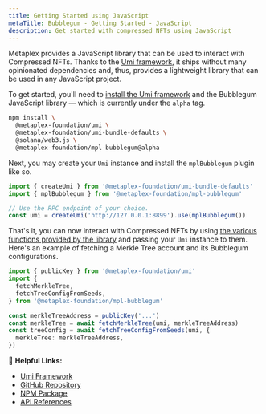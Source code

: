 ```yaml
---
title: Getting Started using JavaScript
metaTitle: Bubblegum - Getting Started - JavaScript
description: Get started with compressed NFTs using JavaScript
---
```


Metaplex provides a JavaScript library that can be used to interact with Compressed NFTs. Thanks to the [Umi framework](https://github.com/metaplex-foundation/umi), it ships without many opinionated dependencies and, thus, provides a lightweight library that can be used in any JavaScript project.

To get started, you'll need to [install the Umi framework](https://github.com/metaplex-foundation/umi/blob/main/docs/installation.md) and the Bubblegum JavaScript library — which is currently under the `alpha` tag.

```sh
npm install \
  @metaplex-foundation/umi \
  @metaplex-foundation/umi-bundle-defaults \
  @solana/web3.js \
  @metaplex-foundation/mpl-bubblegum@alpha
```

Next, you may create your `Umi` instance and install the `mplBubblegum` plugin like so.

```ts
import { createUmi } from '@metaplex-foundation/umi-bundle-defaults'
import { mplBubblegum } from '@metaplex-foundation/mpl-bubblegum'

// Use the RPC endpoint of your choice.
const umi = createUmi('http://127.0.0.1:8899').use(mplBubblegum())
```

That's it, you can now interact with Compressed NFTs by using [the various functions provided by the library](https://mpl-bubblegum-js-docs.vercel.app/) and passing your `Umi` instance to them. Here's an example of fetching a Merkle Tree account and its Bubblegum configurations.

```ts
import { publicKey } from '@metaplex-foundation/umi'
import {
  fetchMerkleTree,
  fetchTreeConfigFromSeeds,
} from '@metaplex-foundation/mpl-bubblegum'

const merkleTreeAddress = publicKey('...')
const merkleTree = await fetchMerkleTree(umi, merkleTreeAddress)
const treeConfig = await fetchTreeConfigFromSeeds(umi, {
  merkleTree: merkleTreeAddress,
})
```

🔗 **Helpful Links:**

- [Umi Framework](https://github.com/metaplex-foundation/umi)
- [GitHub Repository](https://github.com/metaplex-foundation/mpl-bubblegum)
- [NPM Package](https://www.npmjs.com/package/@metaplex-foundation/mpl-bubblegum)
- [API References](https://mpl-bubblegum-js-docs.vercel.app/)
